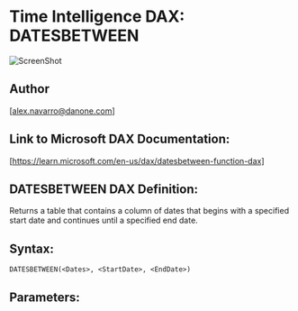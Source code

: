 # Time Intelligence DAX: DATESBETWEEN

![ScreenShot](https://github.com/NavarroAlex/NORAM-Microsoft-Power-BI-Training/blob/main/Power%20BI%20Theme.png)

## Author
[alex.navarro@danone.com]

## Link to Microsoft DAX Documentation:
[https://learn.microsoft.com/en-us/dax/datesbetween-function-dax]

## DATESBETWEEN DAX Definition:
Returns a table that contains a column of dates that begins with a specified start date and continues until a specified end date.

## Syntax:
```
DATESBETWEEN(<Dates>, <StartDate>, <EndDate>)
```

## Parameters:
